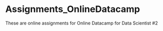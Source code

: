 # Assignments_OnlineDatacamp
These are online assignments for Online Datacamp for Data Scientist #2
